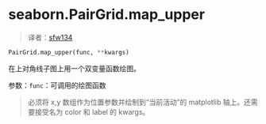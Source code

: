# seaborn.PairGrid.map_upper

> 译者：[sfw134](https://github.com/sfw134)

```py
PairGrid.map_upper(func, **kwargs)
```

在上对角线子图上用一个双变量函数绘图。

参数：`func`：可调用的绘图函数

> 必须将 x,y 数组作为位置参数并绘制到“当前活动”的 matplotlib 轴上。还需要接受名为 color 和 label 的 kwargs。

